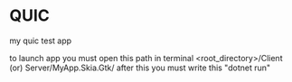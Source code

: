 # QUIC
my quic test app

to launch app you must open this path in terminal <root_directory>/Client (or) Server/MyApp.Skia.Gtk/
after this you must write this "dotnet run"
